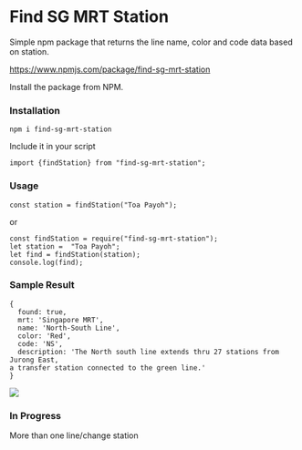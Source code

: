 # Find SG MRT Station

Simple npm package that returns the line name, color and code data based on station.

https://www.npmjs.com/package/find-sg-mrt-station

Install the package from NPM.

### Installation

```
npm i find-sg-mrt-station
```

Include it in your script

```
import {findStation} from "find-sg-mrt-station";
```

### Usage

```
const station = findStation("Toa Payoh");
```

or

```
const findStation = require("find-sg-mrt-station");
let station =  "Toa Payoh";
let find = findStation(station);
console.log(find);
```

### Sample Result

```
{
  found: true,
  mrt: 'Singapore MRT',
  name: 'North-South Line',
  color: 'Red',
  code: 'NS',
  description: 'The North south line extends thru 27 stations from Jurong East,
a transfer station connected to the green line.'
}

```

<img src="https://lh3.googleusercontent.com/u1D5mrsgec9LfKN2tV5ZCRSUCcxJ50v_Ud-wxgL6QziL8kZYnUM86q7ARTeb9BzduL19ZQDw5W9FgGD8uGUvqcBUe1lCxWTDjs6TUYozdiBYuogfBl73IgpODG7itA-4gq_KsXsi2ko=w2400">


### In Progress
More than one line/change station
 



